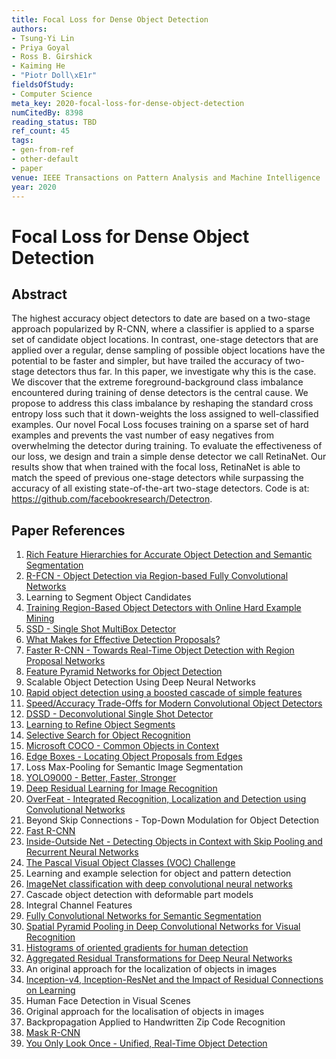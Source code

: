 ```yaml
---
title: Focal Loss for Dense Object Detection
authors:
- Tsung-Yi Lin
- Priya Goyal
- Ross B. Girshick
- Kaiming He
- "Piotr Doll\xE1r"
fieldsOfStudy:
- Computer Science
meta_key: 2020-focal-loss-for-dense-object-detection
numCitedBy: 8398
reading_status: TBD
ref_count: 45
tags:
- gen-from-ref
- other-default
- paper
venue: IEEE Transactions on Pattern Analysis and Machine Intelligence
year: 2020
---
```


# Focal Loss for Dense Object Detection

## Abstract

The highest accuracy object detectors to date are based on a two-stage approach popularized by R-CNN, where a classifier is applied to a sparse set of candidate object locations. In contrast, one-stage detectors that are applied over a regular, dense sampling of possible object locations have the potential to be faster and simpler, but have trailed the accuracy of two-stage detectors thus far. In this paper, we investigate why this is the case. We discover that the extreme foreground-background class imbalance encountered during training of dense detectors is the central cause. We propose to address this class imbalance by reshaping the standard cross entropy loss such that it down-weights the loss assigned to well-classified examples. Our novel Focal Loss focuses training on a sparse set of hard examples and prevents the vast number of easy negatives from overwhelming the detector during training. To evaluate the effectiveness of our loss, we design and train a simple dense detector we call RetinaNet. Our results show that when trained with the focal loss, RetinaNet is able to match the speed of previous one-stage detectors while surpassing the accuracy of all existing state-of-the-art two-stage detectors. Code is at: https://github.com/facebookresearch/Detectron.

## Paper References

1. [Rich Feature Hierarchies for Accurate Object Detection and Semantic Segmentation](2014-rich-feature-hierarchies-for-accurate-object-detection-and-semantic-segmentation)
2. [R-FCN - Object Detection via Region-based Fully Convolutional Networks](2016-r-fcn-object-detection-via-region-based-fully-convolutional-networks)
3. Learning to Segment Object Candidates
4. [Training Region-Based Object Detectors with Online Hard Example Mining](2016-training-region-based-object-detectors-with-online-hard-example-mining)
5. [SSD - Single Shot MultiBox Detector](2016-ssd-single-shot-multibox-detector)
6. [What Makes for Effective Detection Proposals?](2016-what-makes-for-effective-detection-proposals)
7. [Faster R-CNN - Towards Real-Time Object Detection with Region Proposal Networks](2015-faster-r-cnn-towards-real-time-object-detection-with-region-proposal-networks)
8. [Feature Pyramid Networks for Object Detection](2017-feature-pyramid-networks-for-object-detection)
9. Scalable Object Detection Using Deep Neural Networks
10. [Rapid object detection using a boosted cascade of simple features](2001-rapid-object-detection-using-a-boosted-cascade-of-simple-features)
11. [Speed/Accuracy Trade-Offs for Modern Convolutional Object Detectors](2017-speed-accuracy-trade-offs-for-modern-convolutional-object-detectors)
12. [DSSD - Deconvolutional Single Shot Detector](2017-dssd-deconvolutional-single-shot-detector)
13. [Learning to Refine Object Segments](2016-learning-to-refine-object-segments)
14. [Selective Search for Object Recognition](2013-selective-search-for-object-recognition)
15. [Microsoft COCO - Common Objects in Context](2014-microsoft-coco-common-objects-in-context)
16. [Edge Boxes - Locating Object Proposals from Edges](2014-edge-boxes-locating-object-proposals-from-edges)
17. Loss Max-Pooling for Semantic Image Segmentation
18. [YOLO9000 - Better, Faster, Stronger](2017-yolo9000-better-faster-stronger)
19. [Deep Residual Learning for Image Recognition](2016-deep-residual-learning-for-image-recognition)
20. [OverFeat - Integrated Recognition, Localization and Detection using Convolutional Networks](2014-overfeat-integrated-recognition-localization-and-detection-using-convolutional-networks)
21. Beyond Skip Connections - Top-Down Modulation for Object Detection
22. [Fast R-CNN](2015-fast-r-cnn)
23. [Inside-Outside Net - Detecting Objects in Context with Skip Pooling and Recurrent Neural Networks](2016-inside-outside-net-detecting-objects-in-context-with-skip-pooling-and-recurrent-neural-networks)
24. [The Pascal Visual Object Classes (VOC) Challenge](2009-the-pascal-visual-object-classes-voc-challenge)
25. Learning and example selection for object and pattern detection
26. [ImageNet classification with deep convolutional neural networks](2012-alexnet.md)
27. Cascade object detection with deformable part models
28. Integral Channel Features
29. [Fully Convolutional Networks for Semantic Segmentation](2017-fully-convolutional-networks-for-semantic-segmentation)
30. [Spatial Pyramid Pooling in Deep Convolutional Networks for Visual Recognition](2015-spatial-pyramid-pooling-in-deep-convolutional-networks-for-visual-recognition)
31. [Histograms of oriented gradients for human detection](2005-histograms-of-oriented-gradients-for-human-detection)
32. [Aggregated Residual Transformations for Deep Neural Networks](2017-aggregated-residual-transformations-for-deep-neural-networks)
33. An original approach for the localization of objects in images
34. [Inception-v4, Inception-ResNet and the Impact of Residual Connections on Learning](2017-inception-v4-inception-resnet-and-the-impact-of-residual-connections-on-learning)
35. Human Face Detection in Visual Scenes
36. Original approach for the localisation of objects in images
37. Backpropagation Applied to Handwritten Zip Code Recognition
38. [Mask R-CNN](2020-mask-r-cnn)
39. [You Only Look Once - Unified, Real-Time Object Detection](2016-you-only-look-once-unified-real-time-object-detection)
